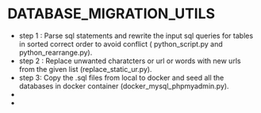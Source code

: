 # DATABASE_MIGRATION_UTILS
* step 1 : Parse sql statements and rewrite the input sql queries for tables in sorted correct order to avoid conflict ( python_script.py and python_rearrange.py).
* step 2 : Replace unwanted charatcters or url or words with new urls from the given list (replace_static_ur.py).
* step 3: Copy the .sql files from local to docker and seed all the databases in docker container (docker_mysql_phpmyadmin.py).
*  
* 
